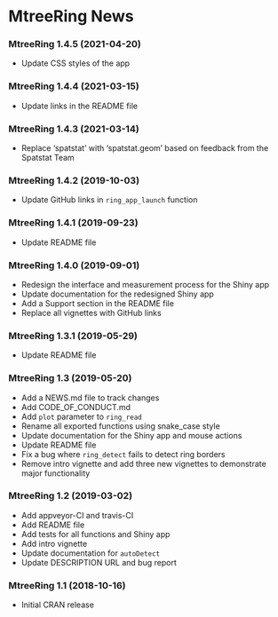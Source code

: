 MtreeRing News
=======
### MtreeRing 1.4.5 (2021-04-20)
- Update CSS styles of the app

### MtreeRing 1.4.4 (2021-03-15)
- Update links in the README file

### MtreeRing 1.4.3 (2021-03-14)
- Replace ‘spatstat’ with ‘spatstat.geom’ based on feedback from the Spatstat Team

### MtreeRing 1.4.2 (2019-10-03)
- Update GitHub links in `ring_app_launch` function

### MtreeRing 1.4.1 (2019-09-23)
- Update README file

### MtreeRing 1.4.0 (2019-09-01)
- Redesign the interface and measurement process for the Shiny app
- Update documentation for the redesigned Shiny app
- Add a Support section in the README file
- Replace all vignettes with GitHub links

### MtreeRing 1.3.1 (2019-05-29)
- Update README file

### MtreeRing 1.3 (2019-05-20)
- Add a NEWS.md file to track changes
- Add CODE_OF_CONDUCT.md
- Add `plot` parameter to `ring_read`
- Rename all exported functions using snake_case style
- Update documentation for the Shiny app and mouse actions
- Update README file
- Fix a bug where `ring_detect` fails to detect ring borders
- Remove intro vignette and add three new vignettes to demonstrate major functionality

### MtreeRing 1.2 (2019-03-02)
- Add appveyor-CI and travis-CI
- Add README file
- Add tests for all functions and Shiny app
- Add intro vignette
- Update documentation for `autoDetect`
- Update DESCRIPTION URL and bug report

### MtreeRing 1.1 (2018-10-16)
- Initial CRAN release
